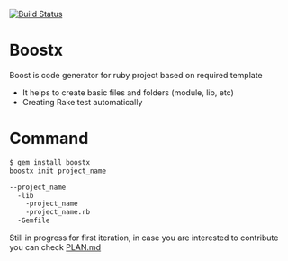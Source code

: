 [![Build Status](https://travis-ci.org/arfo90/boostx.svg?branch=master)](https://travis-ci.org/arfo90/boostx)

# Boostx

Boost is code generator for ruby project based on required template

  - It helps to create basic files and folders (module, lib, etc)
  - Creating Rake test automatically 

# Command

```sh
$ gem install boostx
boostx init project_name
```


```sh
--project_name
  -lib
	-project_name
	-project_name.rb
  -Gemfile
```
Still in progress for first iteration, in case you are interested to contribute you can check [PLAN.md](https://github.com/arfo90/boost/blob/master/PLAN.md) 

